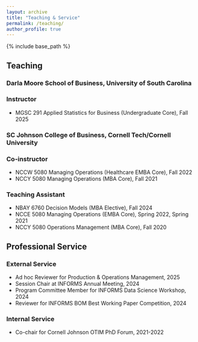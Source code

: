 ```yaml
---
layout: archive
title: "Teaching & Service"
permalink: /teaching/
author_profile: true
---
```


{% include base_path %}
## Teaching 
### Darla Moore School of Business, University of South Carolina

 ### Instructor
* MGSC 291 Applied Statistics for Business (Undergraduate Core), Fall 2025
  
### SC Johnson College of Business, Cornell Tech/Cornell University
### Co-instructor
* NCCW 5080 Managing Operations (Healthcare EMBA Core), Fall 2022 
* NCCY 5080 Managing Operations (MBA Core), Fall 2021
     
### Teaching Assistant
* NBAY 6760 Decision Models (MBA Elective), Fall 2024
* NCCE 5080 Managing Operations (EMBA Core), Spring 2022, Spring 2021
* NCCY 5080 Operations Management (MBA Core), Fall 2020

## Professional Service
### External Service
* Ad hoc Reviewer for Production & Operations Management, 2025
* Session Chair at INFORMS Annual Meeting, 2024
* Program Committee Member for INFORMS Data Science Workshop, 2024
* Reviewer for INFORMS BOM Best Working Paper Competition, 2024
  
### Internal Service
* Co-chair for Cornell Johnson OTIM PhD Forum, 2021-2022
